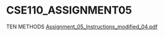 # CSE110_ASSIGNMENT05
TEN METHODS
[Assignment_05_Instructions_modified_04.pdf](https://github.com/sephiroth042/CSE110_ASSIGNMENT05/files/7189288/Assignment_05_Instructions_modified_04.pdf)
